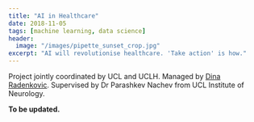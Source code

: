 ```yaml
---
title: "AI in Healthcare"
date: 2018-11-05
tags: [machine learning, data science]
header:
  image: "/images/pipette_sunset_crop.jpg"
excerpt: "AI will revolutionise healthcare. 'Take action' is how."
---
```

Project jointly coordinated by UCL and UCLH. Managed by [Dina Radenkovic](https://dinaradenkovic.com). Supervised by Dr Parashkev Nachev from UCL Institute of Neurology.

**To be updated.**
